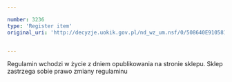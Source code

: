 ```yaml
---

number: 3236
type: 'Register item'
original_uri: 'http://decyzje.uokik.gov.pl/nd_wz_um.nsf/0/508640E9105812D1C1257A0D00307150?OpenDocument'


---
```


Regulamin wchodzi w życie z dniem opublikowania na stronie sklepu. Sklep zastrzega sobie prawo zmiany regulaminu
